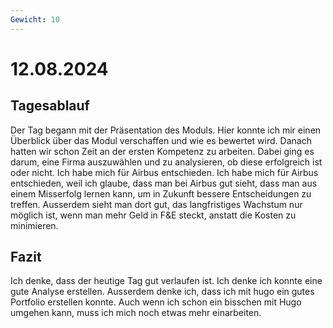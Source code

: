 ```yaml
---
Gewicht: 10
---
```


# 12.08.2024

## Tagesablauf
Der Tag begann mit der Präsentation des Moduls. Hier konnte ich mir einen Überblick über das Modul verschaffen und wie es bewertet wird.
Danach hatten wir schon Zeit an der ersten Kompetenz zu arbeiten. Dabei ging es darum, eine Firma auszuwählen und zu analysieren, ob diese erfolgreich ist oder nicht. Ich habe mich für Airbus entschieden. Ich habe mich für Airbus entschieden, weil ich glaube, dass man bei Airbus gut sieht, dass man aus einem Misserfolg lernen kann, um in Zukunft bessere Entscheidungen zu treffen. Ausserdem sieht man dort gut, das langfristiges Wachstum nur möglich ist, wenn man mehr Geld in F&E steckt, anstatt die Kosten zu minimieren. 

## Fazit
Ich denke, dass der heutige Tag gut verlaufen ist. Ich denke ich konnte eine gute Analyse erstellen. Ausserdem denke ich, dass ich mit hugo ein gutes Portfolio erstellen konnte. Auch wenn ich schon ein bisschen mit Hugo umgehen kann, muss ich mich noch etwas mehr einarbeiten.